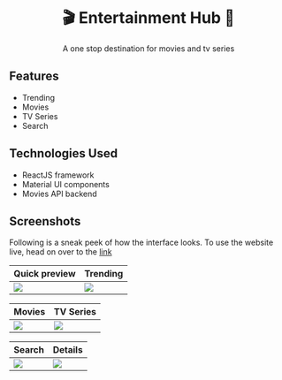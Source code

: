 
<h1 align="center">
  <a>🎬 Entertainment Hub 🎥 </a>
</h1>

<p align="center">
A one stop destination for movies and tv series 
</p>

<h2>Features</h2> 
 <ul>
  <li>
   Trending
  </li>
  <li>
    Movies 
  </li>
  <li>
   TV Series
  </li>
  <li>
   Search
  </li>
  </ul>
  
<h2>Technologies Used</h2> 
 <ul>
  <li>
    ReactJS framework
  </li>
  <li>
    Material UI components
  </li>
  <li>
   Movies API backend
  </li>
  </ul>
  
<h2>  Screenshots </h2>

Following is a sneak peek of how the interface looks. To use the website live, head on over to the [link](https://entertainment-hub.netlify.app/)

| Quick preview                        | Trending                               |
| ------------------------------------ | -------------------------------------- | 
|![](https://github.com/khalatevarun/entertainment-hub/blob/main/Screenshots/recording.gif) | ![](https://github.com/khalatevarun/entertainment-hub/blob/main/Screenshots/trending.jpeg) |

| Movies                               | TV Series                             |                        
| ------------------------------------ | ------------------------------------- | 
| ![](https://github.com/khalatevarun/entertainment-hub/blob/main/Screenshots/movies.jpeg) | ![](https://github.com/khalatevarun/entertainment-hub/blob/main/Screenshots/tvseries.jpeg) |

| Search                               | Details                          |
|------------------------------------- | -------------------------------- | 
| ![](https://github.com/khalatevarun/entertainment-hub/blob/main/Screenshots/search.jpeg) | ![]( https://github.com/khalatevarun/entertainment-hub/blob/main/Screenshots/Details.jpg) |












